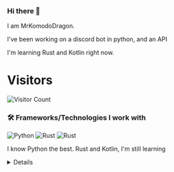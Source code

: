 ### Hi there 👋


I am MrKomodoDragon.

I've been working on a discord bot in python, and an API

I'm learning Rust and Kotlin right now.




# Visitors
![Visitor Count](https://profile-counter.glitch.me/%7BMrKomodoDragon%7D/count.svg)

### 🛠 Frameworks/Technologies I work with
<img alt="Python" src="https://img.shields.io/badge/python%20-%2314354C.svg?&style=for-the-badge&logo=python&logoColor=white"/> <img alt="Rust" src="https://img.shields.io/badge/rust%20-%2314354C.svg?&style=for-the-badge&logo=rust&logoColor=white"/> <img alt="Rust" src="https://img.shields.io/badge/kotlin%20-%2314354C.svg?&style=for-the-badge&logo=kotlin&logoColor=white"/>

I know Python the best. Rust and Kotlin, I'm still learning

<details>
# My Stats
[![Anurag's github stats](https://github-readme-stats.vercel.app/api?username=MrKomodoDragon)](https://github.com/anuraghazra/github-readme-stats)

# Languages I Use
![Top Langs](https://github-readme-stats.vercel.app/api/top-langs/?username=MrKomodoDragon&theme=tokyonight)

# Some more stats
<!--START_SECTION:waka-->
![Profile Views](http://img.shields.io/badge/Profile%20Views-12-blue)

**🐱 My Github Data** 

> 🏆 294 Contributions in the Year 2021
 > 
> 📦 42.5 kB Used in Github's Storage 
 > 
> 🚫 Not Opted to Hire
 > 
> 📜 40 Public Repositories 
 > 
> 🔑 1 Private Repository 
 > 
**I'm an Early 🐤** 

```text
🌞 Morning    90 commits     ██████████░░░░░░░░░░░░░░░   42.25% 
🌆 Daytime    79 commits     █████████░░░░░░░░░░░░░░░░   37.09% 
🌃 Evening    43 commits     █████░░░░░░░░░░░░░░░░░░░░   20.19% 
🌙 Night      1 commits      ░░░░░░░░░░░░░░░░░░░░░░░░░   0.47%

```
📅 **I'm Most Productive on Tuesday** 

```text
Monday       22 commits     ██░░░░░░░░░░░░░░░░░░░░░░░   10.33% 
Tuesday      48 commits     █████░░░░░░░░░░░░░░░░░░░░   22.54% 
Wednesday    28 commits     ███░░░░░░░░░░░░░░░░░░░░░░   13.15% 
Thursday     28 commits     ███░░░░░░░░░░░░░░░░░░░░░░   13.15% 
Friday       47 commits     █████░░░░░░░░░░░░░░░░░░░░   22.07% 
Saturday     16 commits     ██░░░░░░░░░░░░░░░░░░░░░░░   7.51% 
Sunday       24 commits     ██░░░░░░░░░░░░░░░░░░░░░░░   11.27%

```


📊 **This Week I Spent My Time On** 

```text
⌚︎ Time Zone: America/Los_Angeles

💬 Programming Languages: 
Python                   3 hrs 27 mins       ████████░░░░░░░░░░░░░░░░░   34.48% 
JavaScript               2 hrs 17 mins       █████░░░░░░░░░░░░░░░░░░░░   22.83% 
HTML                     1 hr 56 mins        ████░░░░░░░░░░░░░░░░░░░░░   19.29% 
C                        35 mins             █░░░░░░░░░░░░░░░░░░░░░░░░   5.97% 
reStructuredText         25 mins             █░░░░░░░░░░░░░░░░░░░░░░░░   4.17%

🔥 Editors: 
VS Code                  10 hrs 3 mins       █████████████████████████   100.0%

🐱‍💻 Projects: 
js-cord                  2 hrs 18 mins       █████░░░░░░░░░░░░░░░░░░░░   22.94% 
paste-site               1 hr 56 mins        ████░░░░░░░░░░░░░░░░░░░░░   19.3% 
sir-komodobot            1 hr 25 mins        ███░░░░░░░░░░░░░░░░░░░░░░   14.16% 
2.0                      1 hr 23 mins        ███░░░░░░░░░░░░░░░░░░░░░░   13.86% 
aiodevision              1 hr 5 mins         ██░░░░░░░░░░░░░░░░░░░░░░░   10.88%

💻 Operating System: 
Mac                      10 hrs 3 mins       █████████████████████████   100.0%

```

**I Mostly Code in Python** 

```text
Python                   8 repos             ████████████░░░░░░░░░░░░░   50.0% 
Rust                     2 repos             ███░░░░░░░░░░░░░░░░░░░░░░   12.5% 
Java                     1 repo              █░░░░░░░░░░░░░░░░░░░░░░░░   6.25% 
HTML                     1 repo              █░░░░░░░░░░░░░░░░░░░░░░░░   6.25% 
Shell                    1 repo              █░░░░░░░░░░░░░░░░░░░░░░░░   6.25%

```


**Timeline**

![Chart not found](https://raw.githubusercontent.com/MrKomodoDragon/MrKomodoDragon/main/charts/bar_graph.png) 


<!--END_SECTION:waka-->
</details>
